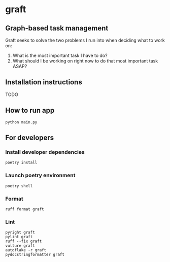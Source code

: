 # graft

## Graph-based task management

Graft seeks to solve the two problems I run into when deciding what to work on:
1. What is the most important task I have to do?
2. What should I be working on right now to do that most important task ASAP?

## Installation instructions
TODO

## How to run app
```python main.py```

## For developers
### Install developer dependencies
```poetry install```

### Launch poetry environment
```poetry shell```

### Format
```
ruff format graft
```

### Lint
```
pyright graft
pylint graft
ruff --fix graft
vulture graft
autoflake -r graft
pydocstringformatter graft
```
